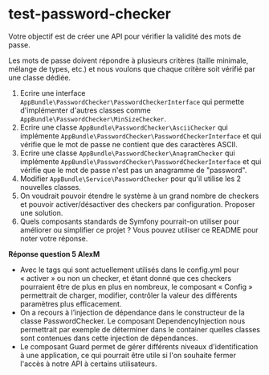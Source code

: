 test-password-checker
=====================

Votre objectif est de créer une API pour vérifier la validité des mots de passe.

Les mots de passe doivent répondre à plusieurs critères (taille minimale, mélange de types, etc.) et nous voulons que chaque critère soit vérifié par une classe dédiée.

1. Ecrire une interface `AppBundle\PasswordChecker\PasswordCheckerInterface` qui permette d'implémenter d'autres classes comme `AppBundle\PasswordChecker\MinSizeChecker`.
1. Ecrire une classe `AppBundle\PasswordChecker\AsciiChecker` qui implémente `AppBundle\PasswordChecker\PasswordCheckerInterface` et qui vérifie que le mot de passe ne contient que des caractères ASCII.
1. Ecrire une classe `AppBundle\PasswordChecker\AnagramChecker` qui implémente `AppBundle\PasswordChecker\PasswordCheckerInterface` et qui vérifie que le mot de passe n'est pas un anagramme de "password".
1. Modifier `AppBundle\Service\PasswordChecker` pour qu'il utilise les 2 nouvelles classes.
1. On voudrait pouvoir étendre le système à un grand nombre de checkers et pouvoir activer/désactiver des checkers par configuration. Proposer une solution.
1. Quels composants standards de Symfony pourrait-on utiliser pour améliorer ou simplifier ce projet ? Vous pouvez utiliser ce README pour noter votre réponse.

**Réponse question 5 AlexM**
- Avec le tags qui sont actuellement utilisés dans le config.yml pour « activer » ou non un checker, et étant donné que ces checkers pourraient être de plus en plus en nombreux, le composant « Config » permettrait de charger, modifier, contrôler la valeur des différents paramètres plus efficacement.
- On a recours à l’injection de dépendance dans le constructeur de la classe PasswordChecker. Le composant DependencyInjection nous permettrait par exemple de déterminer dans le container quelles classes sont contenues dans cette injection de dépendances.
- Le composant Guard permet de gérer différents niveaux d'identification à une application, ce qui pourrait être utile si l'on souhaite fermer l'accès à notre API à certains utilisateurs.


